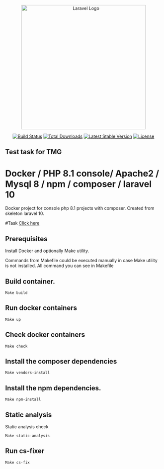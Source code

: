 <p align="center"><a href="https://laravel.com" target="_blank"><img src="https://raw.githubusercontent.com/laravel/art/master/logo-lockup/5%20SVG/2%20CMYK/1%20Full%20Color/laravel-logolockup-cmyk-red.svg" width="400" alt="Laravel Logo"></a></p>

<p align="center">
<a href="https://github.com/laravel/framework/actions"><img src="https://github.com/laravel/framework/workflows/tests/badge.svg" alt="Build Status"></a>
<a href="https://packagist.org/packages/laravel/framework"><img src="https://img.shields.io/packagist/dt/laravel/framework" alt="Total Downloads"></a>
<a href="https://packagist.org/packages/laravel/framework"><img src="https://img.shields.io/packagist/v/laravel/framework" alt="Latest Stable Version"></a>
<a href="https://packagist.org/packages/laravel/framework"><img src="https://img.shields.io/packagist/l/laravel/framework" alt="License"></a>
</p>

## Test task for TMG

# Docker / PHP 8.1 console/ Apache2 / Mysql 8 / npm / composer / laravel 10 

Docker project for console php 8.1 projects with composer.
Created from skeleton laravel 10.

#Task
[Click here](https://gist.github.com/mariusbalcytis/e73370f4d2bda302c7bd867dfeef9751)

## Prerequisites

Install Docker and optionally Make utility.

Commands from Makefile could be executed manually in case Make utility is not installed.
All command you can see in Makefile

## Build container.

    Make build

## Run docker containers

    Make up

## Check docker containers

    Make check

## Install the composer dependencies

    Make vendors-install

## Install the npm dependencies.

    Make npm-install

## Static analysis

Static analysis check

    Make static-analysis

## Run cs-fixer

    Make cs-fix
